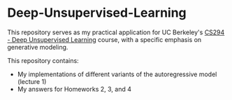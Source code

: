 # Deep-Unsupervised-Learning

This repository serves as my practical application for UC Berkeley's [CS294 - Deep Unsupervised Learning](https://sites.google.com/view/berkeley-cs294-158-sp20/home) course, with a specific emphasis on generative modeling.

This repository contains:
- My implementations of different variants of the autoregressive model (lecture 1)
- My answers for Homeworks 2, 3, and 4

